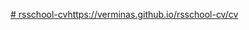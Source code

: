 [# rsschool-cv](https://verminas.github.io/rsschool-cv/cv)https://verminas.github.io/rsschool-cv/cv
